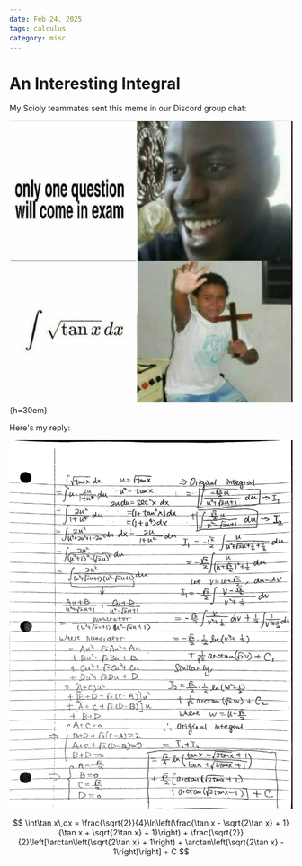 ```yaml
---
date: Feb 24, 2025
tags: calculus
category: misc
---
```


# An Interesting Integral

My Scioly teammates sent this meme in our Discord group chat:

![meme](../images/integral-meme.png){h=30em}

Here's my reply:

![solution](../images/intrgral-sol.jpeg)

$$
\int\tan x\,dx = \frac{\sqrt{2}}{4}\ln\left(\frac{\tan x - \sqrt{2\tan x} + 1}{\tan x + \sqrt{2\tan x} + 1}\right) + \frac{\sqrt{2}}{2}\left[\arctan\left(\sqrt{2\tan x} + 1\right) + \arctan\left(\sqrt{2\tan x} - 1\right)\right] + C
$$

<script src="https://giscus.app/client.js"
        data-repo="acciochris/acciochris.github.io"
        data-repo-id="R_kgDOKDyTVg"
        data-category="Announcements"
        data-category-id="DIC_kwDOKDyTVs4CYZPy"
        data-mapping="pathname"
        data-strict="0"
        data-reactions-enabled="1"
        data-emit-metadata="0"
        data-input-position="bottom"
        data-theme="preferred_color_scheme"
        data-lang="en"
        data-loading="lazy"
        crossorigin="anonymous"
        async>
</script>

